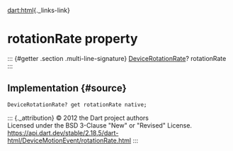 [dart:html](../../dart-html/dart-html-library){._links-link}

rotationRate property
=====================

::: {#getter .section .multi-line-signature}
[DeviceRotationRate](../devicerotationrate-class)? rotationRate
:::

Implementation {#source}
--------------

``` {.language-dart data-language="dart"}
DeviceRotationRate? get rotationRate native;
```

::: {._attribution}
© 2012 the Dart project authors\
Licensed under the BSD 3-Clause \"New\" or \"Revised\" License.\
<https://api.dart.dev/stable/2.18.5/dart-html/DeviceMotionEvent/rotationRate.html>
:::
